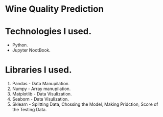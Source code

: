 # Wine Quality Prediction
# Technologies I used.
* Python.
* Jupyter NootBook.
# Libraries I used.
1. Pandas - Data Manupilation.
2. Numpy - Array manupilation.
3. Matplotlib - Data Visulization.
4. Seaborn - Data Visulization.
5. Sklearn - Splitting Data, Chossing the Model, Making Pridction, Score of the Testing Data.
